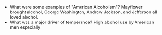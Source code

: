 - What were some examples of "American Alcoholism"?
	Mayflower brought alcohol, George Washington, Andrew Jackson, and Jefferson all loved alochol.
- What was a major driver of temperance?
	High alcohol use by American men especially